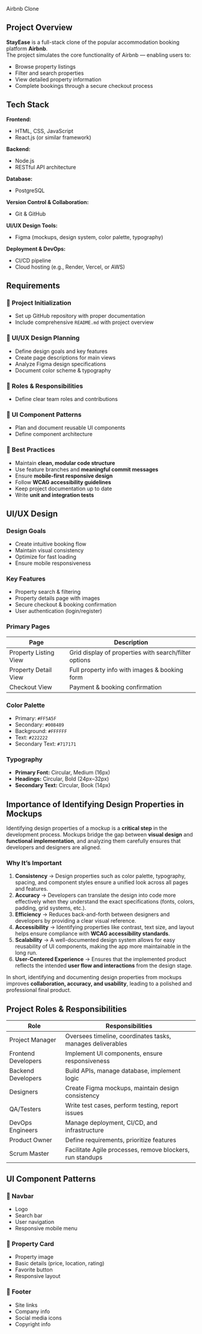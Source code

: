  Airbnb Clone  

## Project Overview  
**StayEase** is a full-stack clone of the popular accommodation booking platform **Airbnb**.  
The project simulates the core functionality of Airbnb — enabling users to:  

- Browse property listings  
- Filter and search properties  
- View detailed property information  
- Complete bookings through a secure checkout process  

##  Tech Stack  

**Frontend:**  
- HTML, CSS, JavaScript  
- React.js (or similar framework)  

**Backend:**  
- Node.js  
- RESTful API architecture  

**Database:**  
- PostgreSQL  

**Version Control & Collaboration:**  
- Git & GitHub  

**UI/UX Design Tools:**  
- Figma (mockups, design system, color palette, typography)  

**Deployment & DevOps:**  
- CI/CD pipeline  
- Cloud hosting (e.g., Render, Vercel, or AWS)  

##  Requirements  

### 🔹 Project Initialization  
- Set up GitHub repository with proper documentation  
- Include comprehensive `README.md` with project overview  

### 🔹 UI/UX Design Planning  
- Define design goals and key features  
- Create page descriptions for main views  
- Analyze Figma design specifications  
- Document color scheme & typography  

### 🔹 Roles & Responsibilities  
- Define clear team roles and contributions  

### 🔹 UI Component Patterns  
- Plan and document reusable UI components  
- Define component architecture  

### 🔹 Best Practices  
- Maintain **clean, modular code structure**  
- Use feature branches and **meaningful commit messages**  
- Ensure **mobile-first responsive design**  
- Follow **WCAG accessibility guidelines**  
- Keep project documentation up to date  
- Write **unit and integration tests**  

## UI/UX Design  

### **Design Goals**  
- Create intuitive booking flow  
- Maintain visual consistency  
- Optimize for fast loading  
- Ensure mobile responsiveness  

### **Key Features**  
- Property search & filtering  
- Property details page with images  
- Secure checkout & booking confirmation  
- User authentication (login/register)  

### **Primary Pages**  
| Page | Description |
|------|-------------|
| Property Listing View | Grid display of properties with search/filter options |
| Property Detail View | Full property info with images & booking form |
| Checkout View | Payment & booking confirmation |  

### **Color Palette**  
- Primary: `#FF5A5F`  
- Secondary: `#008489`  
- Background: `#FFFFFF`  
- Text: `#222222`  
- Secondary Text: `#717171`  

### **Typography**  
- **Primary Font:** Circular, Medium (16px)  
- **Headings:** Circular, Bold (24px–32px)  
- **Secondary Text:** Circular, Book (14px)  
## Importance of Identifying Design Properties in Mockups  

Identifying design properties of a mockup is a **critical step** in the development process. Mockups bridge the gap between **visual design** and **functional implementation**, and analyzing them carefully ensures that developers and designers are aligned.  

### Why It’s Important  
1. **Consistency** → Design properties such as color palette, typography, spacing, and component styles ensure a unified look across all pages and features.  
2. **Accuracy** → Developers can translate the design into code more effectively when they understand the exact specifications (fonts, colors, padding, grid systems, etc.).  
3. **Efficiency** → Reduces back-and-forth between designers and developers by providing a clear visual reference.  
4. **Accessibility** → Identifying properties like contrast, text size, and layout helps ensure compliance with **WCAG accessibility standards**.  
5. **Scalability** → A well-documented design system allows for easy reusability of UI components, making the app more maintainable in the long run.  
6. **User-Centered Experience** → Ensures that the implemented product reflects the intended **user flow and interactions** from the design stage.  

In short, identifying and documenting design properties from mockups improves **collaboration, accuracy, and usability**, leading to a polished and professional final product.  

## Project Roles & Responsibilities  

| Role | Responsibilities |
|------|------------------|
| Project Manager | Oversees timeline, coordinates tasks, manages deliverables |
| Frontend Developers | Implement UI components, ensure responsiveness |
| Backend Developers | Build APIs, manage database, implement logic |
| Designers | Create Figma mockups, maintain design consistency |
| QA/Testers | Write test cases, perform testing, report issues |
| DevOps Engineers | Manage deployment, CI/CD, and infrastructure |
| Product Owner | Define requirements, prioritize features |
| Scrum Master | Facilitate Agile processes, remove blockers, run standups |  

## UI Component Patterns  

### 🔹 Navbar  
- Logo  
- Search bar  
- User navigation  
- Responsive mobile menu  

### 🔹 Property Card  
- Property image  
- Basic details (price, location, rating)  
- Favorite button  
- Responsive layout  

### 🔹 Footer  
- Site links  
- Company info  
- Social media icons  
- Copyright info 
